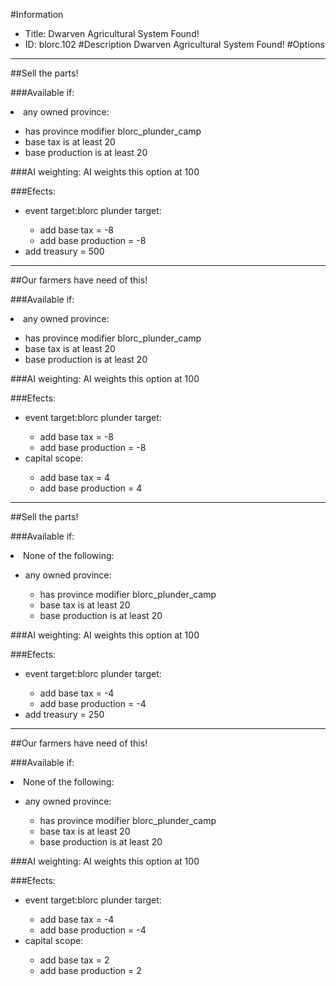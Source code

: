 #Information
 - Title: Dwarven Agricultural System Found!
 - ID: blorc.102
#Description
Dwarven Agricultural System Found!
#Options

___
##Sell the parts!

###Available if:
<li>any owned province:</li><ul><li>has province modifier blorc_plunder_camp</li><li>base tax is at least 20</li><li>base production is at least 20</li></ul>

###AI weighting:
AI weights this option at 100


###Efects:<ul><li>event target:blorc plunder target:</li><ul><li>add base tax = -8</li><li>add base production = -8</li></ul><li>add treasury = 500</li></ul>

___
##Our farmers have need of this!

###Available if:
<li>any owned province:</li><ul><li>has province modifier blorc_plunder_camp</li><li>base tax is at least 20</li><li>base production is at least 20</li></ul>

###AI weighting:
AI weights this option at 100


###Efects:<ul><li>event target:blorc plunder target:</li><ul><li>add base tax = -8</li><li>add base production = -8</li></ul><li>capital scope:</li><ul><li>add base tax = 4</li><li>add base production = 4</li></ul></ul>

___
##Sell the parts!

###Available if:
<li>None of the following:</li><ul><li>any owned province:</li><ul><li>has province modifier blorc_plunder_camp</li><li>base tax is at least 20</li><li>base production is at least 20</li></ul></ul>

###AI weighting:
AI weights this option at 100


###Efects:<ul><li>event target:blorc plunder target:</li><ul><li>add base tax = -4</li><li>add base production = -4</li></ul><li>add treasury = 250</li></ul>

___
##Our farmers have need of this!

###Available if:
<li>None of the following:</li><ul><li>any owned province:</li><ul><li>has province modifier blorc_plunder_camp</li><li>base tax is at least 20</li><li>base production is at least 20</li></ul></ul>

###AI weighting:
AI weights this option at 100


###Efects:<ul><li>event target:blorc plunder target:</li><ul><li>add base tax = -4</li><li>add base production = -4</li></ul><li>capital scope:</li><ul><li>add base tax = 2</li><li>add base production = 2</li></ul></ul>
